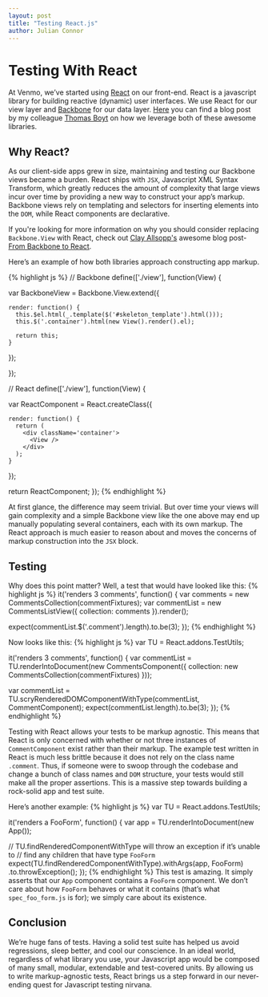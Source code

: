 ```yaml
---
layout: post
title: "Testing React.js"
author: Julian Connor
---
```


# Testing With React

At Venmo, we’ve started using [React](http://http://facebook.github.io/react) on our front-end. React is a javascript library for building reactive (dynamic) user interfaces. We use React for our view layer and [Backbone](https://backbonejs.org) for our data layer. [Here](http://venmo.github.io/blog/2014/01/17/react-as-backbone-views) you can find a blog post by my colleague [Thomas Boyt](https://twitter.com/thomasABoyt) on how we leverage both of these awesome libraries.

## Why React?

As our client-side apps grew in size, maintaining and testing our Backbone views became a burden. React ships with `JSX`, Javascript XML Syntax Transform, which greatly reduces the amount of complexity that large views incur over time by providing a new way to construct your app’s markup. Backbone views rely on templating and selectors for inserting elements into the `DOM`, while React components are declarative.

If you're looking for more information on why you should consider replacing `Backbone.View` with React, check out [Clay Allsopp's](http://twitter.com/clayallsopp) awesome blog post- [From Backbone to React](https://usepropeller.com/blog/posts/from-backbone-to-react/).

Here’s an example of how both libraries approach constructing app markup.

{% highlight js %}
// Backbone
define(['./view'], function(View) {

  var BackboneView = Backbone.View.extend({
  
    render: function() {
      this.$el.html(_.template($('#skeleton_template').html()));
      this.$('.container').html(new View().render().el);
      
      return this;
    }
    
  });
  
});

// React
define(['./view'], function(View) {

  var ReactComponent = React.createClass({
  
    render: function() {
      return (
        <div className='container'>
          <View />
        </div>
      );
    }
    
  });

  return ReactComponent;
});
{% endhighlight %}

At first glance, the difference may seem trivial. But over time your views will gain complexity and a simple Backbone view like the one above may end up manually populating several containers, each with its own markup. The React approach is much easier to reason about and moves the concerns of markup construction into the `JSX` block.



## Testing

Why does this point matter? Well, a test that would have looked like this:
{% highlight js %}
it('renders 3 comments', function() {
  var comments = new CommentsCollection(commentFixtures);
  var commentList = new CommentsListView({ collection: comments }).render();

  expect(commentList.$('.comment').length).to.be(3);
});
{% endhighlight %}

Now looks like this:
{% highlight js %}
var TU = React.addons.TestUtils;

it('renders 3 comments', function() {
  var commentList = TU.renderIntoDocument(new CommentsComponent({
    collection: new CommentsCollection(commentFixtures)
  }));

  var commentList = TU.scryRenderedDOMComponentWithType(commentList, CommentComponent);
  expect(commentList.length).to.be(3);
});
{% endhighlight %}

Testing with React allows your tests to be markup agnostic. This means that React is only concerned with whether or not three instances of `CommentComponent` exist rather than their markup. The example test written in React is much less brittle because it does not rely on the class name `.comment`. Thus, if someone were to swoop through the codebase and change a bunch of class names and `DOM` structure, your tests would still make all the proper assertions. This is a massive step towards building a rock-solid app and test suite.

Here’s another example:
{% highlight js %}
var TU = React.addons.TestUtils;

it('renders a FooForm', function() {
  var app = TU.renderIntoDocument(new App());
  
  // TU.findRenderedComponentWithType will throw an exception if it’s unable to
  // find any children that have type `FooForm`
  expect(TU.findRenderedComponentWithType).withArgs(app, FooForm)
      .to.throwException();
});
{% endhighlight %}
This test is amazing. It simply asserts that our `App` component contains a `FooForm` component. We don’t care about how `FooForm` behaves or what it contains (that’s what `spec_foo_form.js` is for); we simply care about its existence.

## Conclusion

We’re huge fans of tests. Having a solid test suite has helped us avoid regressions, sleep better, and cool our conscience. In an ideal world, regardless of what library you use, your Javascript app would be composed of many small, modular, extendable and test-covered units. By allowing us to write markup-agnostic tests, React brings us a step forward in our never-ending quest for Javascript testing nirvana.


